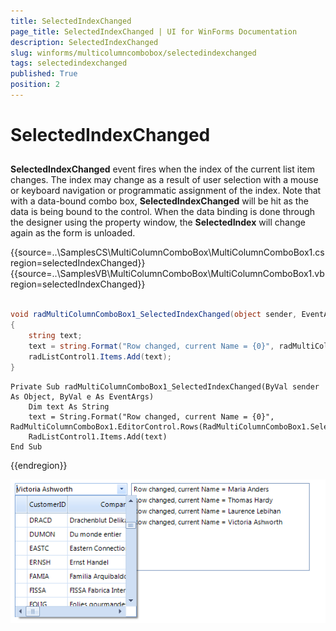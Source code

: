 ```yaml
---
title: SelectedIndexChanged
page_title: SelectedIndexChanged | UI for WinForms Documentation
description: SelectedIndexChanged
slug: winforms/multicolumncombobox/selectedindexchanged
tags: selectedindexchanged
published: True
position: 2
---
```


# SelectedIndexChanged



## 

__SelectedIndexChanged__ event fires when the index of the current list item changes. The index may change as a result of user selection with a mouse or keyboard navigation or programmatic assignment of the index. Note that with a data-bound combo box, __SelectedIndexChanged__ will be hit as the data is being bound to the control. When the data binding is done through the designer using the property window, the __SelectedIndex__ will change again as the form is unloaded.

{{source=..\SamplesCS\MultiColumnComboBox\MultiColumnComboBox1.cs region=selectedIndexChanged}} 
{{source=..\SamplesVB\MultiColumnComboBox\MultiColumnComboBox1.vb region=selectedIndexChanged}} 

````C#
    
void radMultiColumnComboBox1_SelectedIndexChanged(object sender, EventArgs e)
{
    string text;
    text = string.Format("Row changed, current Name = {0}", radMultiColumnComboBox1.EditorControl.Rows[radMultiColumnComboBox1.SelectedIndex].Cells["ContactName"].Value);
    radListControl1.Items.Add(text);
}

````
````VB.NET
Private Sub radMultiColumnComboBox1_SelectedIndexChanged(ByVal sender As Object, ByVal e As EventArgs)
    Dim text As String
    text = String.Format("Row changed, current Name = {0}", RadMultiColumnComboBox1.EditorControl.Rows(RadMultiColumnComboBox1.SelectedIndex).Cells("ContactName").Value)
    RadListControl1.Items.Add(text)
End Sub

````

{{endregion}} 

![multicolumncombobox-selectedindexchanged 001](images/multicolumncombobox-selectedindexchanged001.png)
